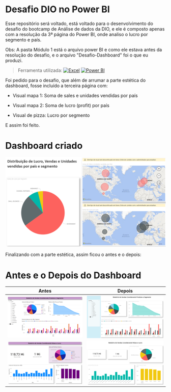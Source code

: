 # Desafio DIO no Power BI



Esse repositório será voltado, está voltado para o desenvolvimento do desafio do bootcamp de Análise de dados da DIO, e ele é composto apenas com a resolução da 3ª página do Power BI, onde analiso o lucro por segmento e país.



Obs: A pasta Módulo 1 está o arquivo power BI e como ele estava antes da resolução do desafio, e o arquivo "Desafio-Dashboard" foi o que eu produzi.



> Ferramenta utilizada: [![Excel](https://img.shields.io/badge/Microsoft_Excel-217346.svg?style=for-the-badge&logo=microsoft-excel&logoColor=white)](https://www.microsoft.com/en-us/microsoft-365/excel) [![Power BI](https://img.shields.io/badge/Power_BI-F2C811.svg?style=for-the-badge&logo=power-bi&logoColor=black)](https://powerbi.microsoft.com/)



Foi pedido para o desafio, que além de arrumar a parte estética do dashboard, fosse incluído a terceira página com:



- Visual mapa 1: Soma de sales e unidades vendidas por país 



- Visual mapa 2: Soma de lucro (profit) por país 



- Visual de pizza: Lucro por segmento 



E assim foi feito.



# Dashboard criado



![Imagem do dashboard](https://github.com/mariaefoliveira/Desafio-DIO-analise-no-Power-BI/blob/main/Images/Desafio-Dashboard.png?raw=true)



Finalizando com a parte estética, assim ficou o antes e o depois:



# Antes e o Depois do Dashboard


| Antes | Depois |
| :---: | :---: |
| ![Imagem do Dashboard antes](https://github.com/mariaefoliveira/Desafio-DIO-analise-no-Power-BI/blob/main/Images/Antes-1.png?raw=true) | ![Imagem do dashboard](https://github.com/mariaefoliveira/Desafio-DIO-analise-no-Power-BI/blob/main/Images/Depois-1.png?raw=true) |
| ![Imagem do Dashboard antes](https://github.com/mariaefoliveira/Desafio-DIO-analise-no-Power-BI/blob/main/Images/Antes-2.png?raw=true) | ![Imagem do dashboard](https://github.com/mariaefoliveira/Desafio-DIO-analise-no-Power-BI/blob/main/Images/Depois-2.png?raw=true) |
